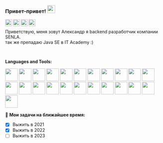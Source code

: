 ### Привет-привет! <img src="https://media.giphy.com/media/hvRJCLFzcasrR4ia7z/giphy.gif" width="25px">
<a href="[https://vk.com/your_profile](https://vk.com/id105622192)">
  <img align="left" alt="VKontakte" width="22px" src="https://cdn.jsdelivr.net/npm/simple-icons@v3/icons/vk.svg" />
</a>
<a href="https://www.linkedin.com/in/your_profile">
  <img align="left" alt="LinkdeIn" width="22px" src="https://cdn.jsdelivr.net/npm/simple-icons@v3/icons/linkedin.svg" />
</a>
<a href="https://t.me/your_profile">
  <img align="left" alt="Abhishek's Telegram" width="22px" src="https://cdn.jsdelivr.net/npm/simple-icons@v3/icons/telegram.svg" />
</a>
<a href="https://www.instagram.com/your_profile">
  <img align="left" alt="Instagram" width="22px" src="https://cdn.jsdelivr.net/npm/simple-icons@v3/icons/instagram.svg" />
</a>

<br />

Приветствую, меня зовут Александр я backend разработчик компании SENLA.<br/>
так же препадаю Java SE в IT Academy :)

<br />
  
**Languages and Tools:**  

<code><img height="40" src="https://brandslogos.com/wp-content/uploads/thumbs/java-logo-vector-1.svg"></code>
<code><img height="40" src="https://seeklogo.com/images/G/go-logo-046185B647-seeklogo.com.png"></code>
<code><img height="40" src="https://download.logo.wine/logo/Apache_Groovy/Apache_Groovy-Logo.wine.png"></code>
<code><img height="40" src="https://upload.wikimedia.org/wikipedia/commons/7/74/Kotlin_Icon.png"></code>
<code><img height="40" src="https://cdn.freebiesupply.com/logos/large/2x/spring-3-logo-svg-vector.svg"></code>
<code><img height="40" src="https://ucarecdn.com/f869a732-2d12-4c7c-8238-0c5994860606/"></code>
<code><img height="40" src="https://cdn.freebiesupply.com/logos/large/2x/hibernate-logo-png-transparent.png"></code>
<code><img height="40" src="https://www.docker.com/wp-content/uploads/2022/03/Moby-logo.png"></code>
<code><img height="40" src="https://e7.pngegg.com/pngimages/508/156/png-clipart-gradle-computer-icons-transparency-logo-scalable-graphics-share-to-mammal-text.png"></code>
<code><img height="40" src="https://e7.pngegg.com/pngimages/917/651/png-clipart-apache-maven-feathers-tech-companies.png"></code>
<code><img height="40" src="https://w7.pngwing.com/pngs/441/460/png-transparent-postgresql-plain-wordmark-logo-icon-thumbnail.png"></code>
<code><img height="40" src="https://w7.pngwing.com/pngs/956/695/png-transparent-mongodb-original-wordmark-logo-icon-thumbnail.png"></code>
<code><img height="40" src="https://www.liquibase.org/wp-content/uploads/2022/03/Liquibase_logo_vertical_RGB_ORANGE.png"></code>
<code><img height="40" src="https://www.cloud4y.ru/upload/iblock/05f/yivbufa263afbv31nia8rglkiqw1ie0i/1655882257308.png"></code>
<code><img height="40" src="https://seeklogo.com/images/P/postman-logo-0087CA0D15-seeklogo.com.png"></code>
<code><img height="40" src="https://git-scm.com/images/logos/downloads/Git-Icon-1788C.png"></code>
<code><img height="40" src="https://www.vectorlogo.zone/logos/camunda/camunda-ar21.png"></code>
<code><img height="40" src="https://upload.wikimedia.org/wikipedia/commons/thumb/5/5e/Cassandra_logo.svg/1024px-Cassandra_logo.svg.png"></code>
<code><img height="40" src="https://upload.wikimedia.org/wikipedia/commons/0/00/Kubernetes_%28container_engine%29.png"></code>
<code><img height="40" src="https://cdn-icons-png.flaticon.com/512/6146/6146606.png"></code>
<code><img height="40" src="https://logowik.com/content/uploads/images/jira3124.jpg"></code>
<code><img height="40" src="https://upload.wikimedia.org/wikipedia/commons/thumb/8/82/Gnu-bash-logo.svg/2560px-Gnu-bash-logo.svg.png"></code>
<code><img height="40" src="https://www.freepnglogos.com/uploads/linux-png/linux-logo-logo-brands-for-0.png"></code>



🚧 **Мои задачи на ближайшее время:**
<!-- TODO-IST:START -->
* [x] Выжить в 2021
* [x] Выжить в 2022
* [ ] Выжить в 2023
<!-- TODO-IST:END -->
